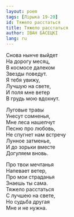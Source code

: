 ```yaml
---
layout: poem
tags: [Лірыка 19-20]
id: Тяжело расстаться
title: Тяжело расстаться
author: ІВАН БАСЕЦКІ
lang: ru
---
```



Снова нынче выйдет  
На дорогу месяц,   
В космосе далеком  
Звезды поведут.  
Я тебя увижу,  
Лучшую на свете,   
И поля мне ветер  
В грудь мою вдохнут.  

Луговые травы  
Унесут сомненья,  
Мне леса нашепчут  
Песню про любовь,  
Не спугнет нам встречу  
Лунное затменье,  
И до зорьки вместе  
Догуляем вновь.  

Про твои мечтанья  
Напевает ветер,  
Про мои страданья  
Знаешь ты сама.  
Тяжело расстаться  
С лучшею на свете,  
Но судьба другая  
Мне и не нужна.  
